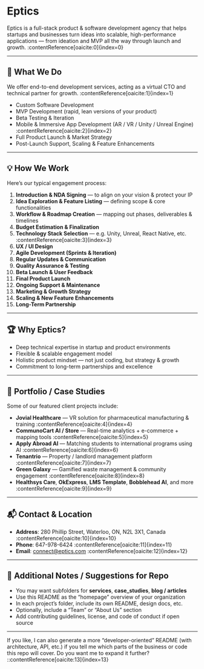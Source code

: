 # Eptics

Eptics is a full-stack product & software development agency that helps startups and businesses turn ideas into scalable, high-performance applications — from ideation and MVP all the way through launch and growth. :contentReference[oaicite:0]{index=0}

---

## 🚀 What We Do

We offer end-to-end development services, acting as a virtual CTO and technical partner for growth. :contentReference[oaicite:1]{index=1}

- Custom Software Development  
- MVP Development (rapid, lean versions of your product)  
- Beta Testing & Iteration  
- Mobile & Immersive App Development (AR / VR / Unity / Unreal Engine) :contentReference[oaicite:2]{index=2}  
- Full Product Launch & Market Strategy  
- Post-Launch Support, Scaling & Feature Enhancements  

---

## 💡 How We Work

Here’s our typical engagement process:

1. **Introduction & NDA Signing** — to align on your vision & protect your IP  
2. **Idea Exploration & Feature Listing** — defining scope & core functionalities  
3. **Workflow & Roadmap Creation** — mapping out phases, deliverables & timelines  
4. **Budget Estimation & Finalization**  
5. **Technology Stack Selection** — e.g. Unity, Unreal, React Native, etc. :contentReference[oaicite:3]{index=3}  
6. **UX / UI Design**  
7. **Agile Development (Sprints & Iteration)**  
8. **Regular Updates & Communication**  
9. **Quality Assurance & Testing**  
10. **Beta Launch & User Feedback**  
11. **Final Product Launch**  
12. **Ongoing Support & Maintenance**  
13. **Marketing & Growth Strategy**  
14. **Scaling & New Feature Enhancements**  
15. **Long-Term Partnership**  

---

## 🏆 Why Eptics?

- Deep technical expertise in startup and product environments  
- Flexible & scalable engagement model  
- Holistic product mindset — not just coding, but strategy & growth  
- Commitment to long-term partnerships and excellence  

---

## 📂 Portfolio / Case Studies

Some of our featured client projects include:

- **Jovial Healthcare** — VR solution for pharmaceutical manufacturing & training :contentReference[oaicite:4]{index=4}  
- **CommunoCart AI / Store** — Real-time analytics + e-commerce + mapping tools :contentReference[oaicite:5]{index=5}  
- **Apply Abroad AI** — Matching students to international programs using AI :contentReference[oaicite:6]{index=6}  
- **Tenantrio** — Property / landlord management platform :contentReference[oaicite:7]{index=7}  
- **Green Galaxy** — Gamified waste management & community engagement :contentReference[oaicite:8]{index=8}  
- **Healthsys Care**, **OkExpress**, **LMS Template**, **Bobblehead AI**, and more :contentReference[oaicite:9]{index=9}  

---

## 📬 Contact & Location

- **Address**: 280 Phillip Street, Waterloo, ON, N2L 3X1, Canada :contentReference[oaicite:10]{index=10}  
- **Phone**: 647-978-6424 :contentReference[oaicite:11]{index=11}  
- **Email**: connect@eptics.com :contentReference[oaicite:12]{index=12}  

---

## 📝 Additional Notes / Suggestions for Repo

- You may want subfolders for **services**, **case_studies**, **blog / articles**  
- Use this README as the “homepage” overview of your organization  
- In each project’s folder, include its own README, design docs, etc.  
- Optionally, include a “Team” or “About Us” section  
- Add contributing guidelines, license, and code of conduct if open source  

---

If you like, I can also generate a more “developer-oriented” README (with architecture, API, etc.) if you tell me which parts of the business or code this repo will cover. Do you want me to expand it further?
::contentReference[oaicite:13]{index=13}
